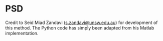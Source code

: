 # PSD

Credit to Seid Miad Zandavi (s.zandavi@unsw.edu.au) for development of this method.  The Python code has simply been adapted from his Matlab implementation.
